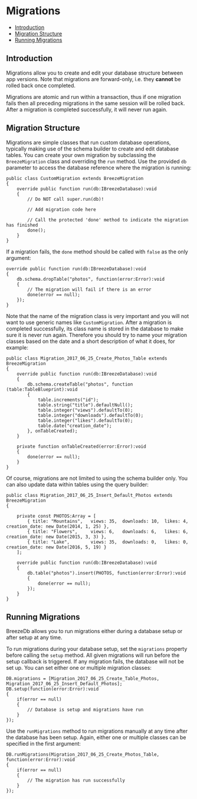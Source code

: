 # Migrations

<!-- TOC -->

- [Introduction](#introduction)
- [Migration Structure](#migration-structure)
- [Running Migrations](#running-migrations)

<!-- /TOC -->

## Introduction

Migrations allow you to create and edit your database structure between app versions. Note that migrations are forward-only, i.e. they **cannot** be rolled back once completed.

Migrations are atomic and run within a transaction, thus if one migration fails then all preceding migrations in the same session will be rolled back. After a migration is completed successfully, it will never run again.

## Migration Structure

Migrations are simple classes that run custom database operations, typically making use of the schema builder to create and edit database tables. You can create your own migration by subclassing the `BreezeMigration` class and overriding the `run` method. Use the provided `db` parameter to access the database reference where the migration is running:

```as3
public class CustomMigration extends BreezeMigration
{
    override public function run(db:IBreezeDatabase):void
    {
        // Do NOT call super.run(db)!

        // Add migration code here

        // Call the protected 'done' method to indicate the migration has finished
        done();
    }
}
```

If a migration fails, the `done` method should be called with `false` as the only argument:

```as3
override public function run(db:IBreezeDatabase):void
{
    db.schema.dropTable("photos", function(error:Error):void
    {
        // The migration will fail if there is an error
        done(error == null);
    });
}
```

Note that the name of the migration class is very important and you will not want to use generic names like `CustomMigration`. After a migration is completed successfully, its class name is stored in the database to make sure it is never run again. Therefore you should try to name your migration classes based on the date and a short description of what it does, for example:

```as3
public class Migration_2017_06_25_Create_Photos_Table extends BreezeMigration
{
    override public function run(db:IBreezeDatabase):void
    {
        db.schema.createTable("photos", function (table:TableBlueprint):void
        {
            table.increments("id");
            table.string("title").defaultNull();
            table.integer("views").defaultTo(0);
            table.integer("downloads").defaultTo(0);
            table.integer("likes").defaultTo(0);
            table.date("creation_date");
        }, onTableCreated);
    }

    private function onTableCreated(error:Error):void
    {
        done(error == null);
    }
}
```

Of course, migrations are not limited to using the schema builder only. You can also update data within tables using the query builder:

```as3
public class Migration_2017_06_25_Insert_Default_Photos extends BreezeMigration
{

	private const PHOTOS:Array = [
		{ title: "Mountains",   views: 35,  downloads: 10,  likes: 4,  creation_date: new Date(2014, 1, 25) },
		{ title: "Flowers",     views: 6,   downloads: 6,   likes: 6,  creation_date: new Date(2015, 3, 3) },
		{ title: "Lake",        views: 35,  downloads: 0,   likes: 0,  creation_date: new Date(2016, 5, 19) }
	];

	override public function run(db:IBreezeDatabase):void
	{
		db.table("photos").insert(PHOTOS, function(error:Error):void
		{
			done(error == null);
		});
	}
}
```

## Running Migrations

BreezeDb allows you to run migrations either during a database setup or after setup at any time.

To run migrations during your database setup, set the `migrations` property before calling the `setup` method. All given migrations will run before the setup callback is triggered. If any migration fails, the database will not be set up. You can set either one or multiple migration classes:

```as3
DB.migrations = [Migration_2017_06_25_Create_Table_Photos, Migration_2017_06_25_Insert_Default_Photos];
DB.setup(function(error:Error):void
{
    if(error == null)
    {
        // Database is setup and migrations have run
    }
});
```

Use the `runMigrations` method to run migrations manually at any time after the database has been setup. Again, either one or multiple classes can be specified in the first argument:

```as3
DB.runMigrations(Migration_2017_06_25_Create_Photos_Table, function(error:Error):void
{
    if(error == null)
    {
        // The migration has run successfully
    }
});
```